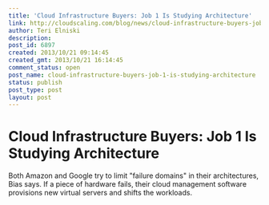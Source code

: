 ```yaml
---
title: 'Cloud Infrastructure Buyers: Job 1 Is Studying Architecture'
link: http://cloudscaling.com/blog/news/cloud-infrastructure-buyers-job-1-is-studying-architecture/
author: Teri Elniski
description: 
post_id: 6897
created: 2013/10/21 09:14:45
created_gmt: 2013/10/21 16:14:45
comment_status: open
post_name: cloud-infrastructure-buyers-job-1-is-studying-architecture
status: publish
post_type: post
layout: post
---
```


# Cloud Infrastructure Buyers: Job 1 Is Studying Architecture

Both Amazon and Google try to limit "failure domains" in their architectures, Bias says. If a piece of hardware fails, their cloud management software provisions new virtual servers and shifts the workloads.